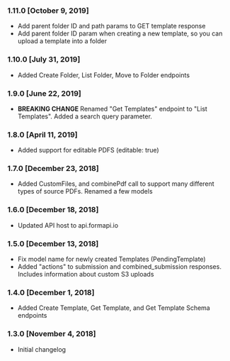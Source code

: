 ### 1.11.0 [October 9, 2019]

- Add parent folder ID and path params to GET template response
- Add parent folder ID param when creating a new template, so you can upload a template into a folder

### 1.10.0 [July 31, 2019]
* Added Create Folder, List Folder, Move to Folder endpoints

### 1.9.0 [June 22, 2019]

- **BREAKING CHANGE** Renamed "Get Templates" endpoint to "List Templates". Added a search query parameter.

### 1.8.0 [April 11, 2019]

- Added support for editable PDFS (editable: true)

### 1.7.0 [December 23, 2018]

- Added CustomFiles, and combinePdf call to support many different types of source PDFs. Renamed a few models

### 1.6.0 [December 18, 2018]

- Updated API host to api.formapi.io

### 1.5.0 [December 13, 2018]

- Fix model name for newly created Templates (PendingTemplate)
- Added "actions" to submission and combined_submission responses. Includes information about custom S3 uploads

### 1.4.0 [December 1, 2018]

- Added Create Template, Get Template, and Get Template Schema endpoints

### 1.3.0 [November 4, 2018]

- Initial changelog
